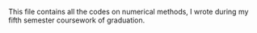 This file contains all the codes on numerical methods, I wrote during my fifth semester coursework of graduation.
